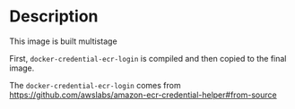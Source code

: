 # Description

This image is built multistage

First, `docker-credential-ecr-login` is compiled and then copied to the final
image.

The `docker-credential-ecr-login` comes from
https://github.com/awslabs/amazon-ecr-credential-helper#from-source
